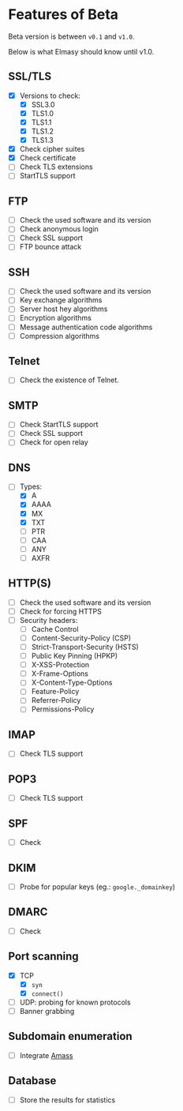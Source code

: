 # Features of Beta 

Beta version is between `v0.1` and `v1.0`.

Below is what Elmasy should know until v1.0.

## SSL/TLS

- [x] Versions to check:
    - [x] SSL3.0
    - [x] TLS1.0
    - [x] TLS1.1
    - [x] TLS1.2
    - [x] TLS1.3
- [x] Check cipher suites
- [x] Check certificate
- [ ] Check TLS extensions
- [ ] StartTLS support

## FTP

- [ ] Check the used software and its version
- [ ] Check anonymous login
- [ ] Check SSL support
- [ ] FTP bounce attack

## SSH

- [ ] Check the used software and its version
- [ ] Key exchange algorithms
- [ ] Server host hey algorithms
- [ ] Encryption algorithms
- [ ] Message authentication code algorithms
- [ ] Compression algorithms

## Telnet

- [ ] Check the existence of Telnet.

## SMTP

- [ ] Check StartTLS support
- [ ] Check SSL support
- [ ] Check for open relay

## DNS

- [ ] Types:
    - [x] A
    - [x] AAAA
    - [x] MX
    - [x] TXT
    - [ ] PTR
    - [ ] CAA
    - [ ] ANY
    - [ ] AXFR

## HTTP(S)

- [ ] Check the used software and its version
- [ ] Check for forcing HTTPS
- [ ] Security headers:
    - [ ] Cache Control
    - [ ] Content-Security-Policy (CSP)
    - [ ] Strict-Transport-Security (HSTS)
    - [ ] Public Key Pinning (HPKP)
    - [ ] X-XSS-Protection
    - [ ] X-Frame-Options
    - [ ] X-Content-Type-Options
    - [ ] Feature-Policy
    - [ ] Referrer-Policy
    - [ ] Permissions-Policy

## IMAP

- [ ] Check TLS support

## POP3

- [ ] Check TLS support

## SPF

- [ ] Check

## DKIM

- [ ] Probe for popular keys (eg.: `google._domainkey`)

## DMARC

- [ ] Check

## Port scanning

- [x] TCP
    - [x] `syn`
    - [x] `connect()`
- [ ] UDP: probing for known protocols 
- [ ] Banner grabbing

## Subdomain enumeration

- [ ] Integrate [Amass](https://github.com/OWASP/Amass)

## Database

- [ ] Store the results for statistics